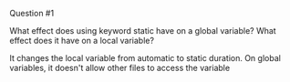 Question #1

What effect does using keyword static have on a global variable? What effect does it have on a local variable?

It changes the local variable from automatic to static duration. On global variables, it 
doesn't allow other files to access the variable 
